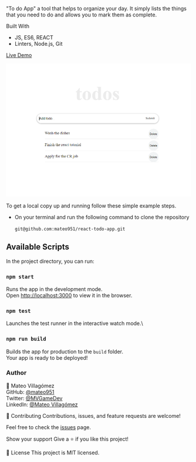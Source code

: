 "To do App" a tool that helps to organize your day. It simply lists the things that you need to do and allows you to mark them as complete. 

Built With

- JS, ES6, REACT
- Linters, Node.js, Git

[Live Demo](https://mateo951.github.io/react-todo-app/)

![Alt text](./src/media/demo.png?raw=true)

To get a local copy up and running follow these simple example steps.

- On your terminal and run the following command to clone the repository

  `git@github.com:mateo951/react-todo-app.git`

## Available Scripts

In the project directory, you can run:

### `npm start`

Runs the app in the development mode.\
Open [http://localhost:3000](http://localhost:3000) to view it in the browser.

### `npm test`

Launches the test runner in the interactive watch mode.\

### `npm run build`

Builds the app for production to the `build` folder.\
Your app is ready to be deployed!

### Author ###

👤 Mateo Villagómez<br>
GitHub: [@mateo951](https://github.com/mateo951)<br>
Twitter: [@MVGameDev](https://twitter.com/MVGameDev)<br>
LinkedIn: [@Mateo Villagómez](https://www.linkedin.com/in/mateo-villagómez/)<br>

🤝 Contributing
Contributions, issues, and feature requests are welcome!

Feel free to check the [issues](https://github.com/mateo951/react-todo-app/issues) page.

Show your support
Give a ⭐️ if you like this project!

📝 License
This project is MIT licensed.